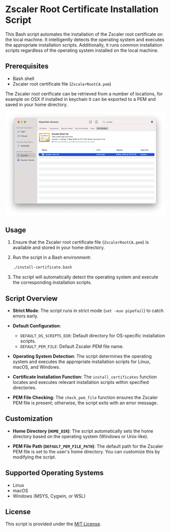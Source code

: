 # Zscaler Root Certificate Installation Script

This Bash script automates the installation of the Zscaler root certificate on the local machine. It intelligently detects the operating system and executes the appropriate installation scripts. Additionally, it runs common installation scripts regardless of the operating system installed on the local machine.

## Prerequisites

- Bash shell
- Zscaler root certificate file (`ZscalerRootCA.pem`)

The Zscaler root certficate can be retrieved from a number of locations, for example on OSX if installed in keychain it can be exported to a PEM and saved in your home directory.

![Zscaler in keychain](./images/osx-keychain-zscaler-certificate.png)

## Usage

1. Ensure that the Zscaler root certificate file (`ZscalerRootCA.pem`) is available and stored in your home directory.

2. Run the script in a Bash environment:

    ```bash
    ./install-certificate.bash
    ```

3. The script will automatically detect the operating system and execute the corresponding installation scripts.

## Script Overview

- **Strict Mode**: The script runs in strict mode (`set -euo pipefail`) to catch errors early.

- **Default Configuration**:
  - `DEFAULT_OS_SCRIPTS_DIR`: Default directory for OS-specific installation scripts.
  - `DEFAULT_PEM_FILE`: Default Zscaler PEM file name.

- **Operating System Detection**: The script determines the operating system and executes the appropriate installation scripts for Linux, macOS, and Windows.

- **Certificate Installation Function**: The `install_certificates` function locates and executes relevant installation scripts within specified directories.

- **PEM File Checking**: The `check_pem_file` function ensures the Zscaler PEM file is present; otherwise, the script exits with an error message.

## Customization

- **Home Directory (`HOME_DIR`)**: The script automatically sets the home directory based on the operating system (Windows or Unix-like).

- **PEM File Path (`DEFAULT_PEM_FILE_PATH`)**: The default path for the Zscaler PEM file is set to the user's home directory. You can customize this by modifying the script.

## Supported Operating Systems

- Linux
- macOS
- Windows (MSYS, Cygwin, or WSL)

## License

This script is provided under the [MIT License](LICENSE).
